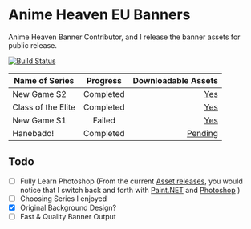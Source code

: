 # Anime Heaven EU Banners
Anime Heaven Banner Contributor, and I release the banner assets for public release. <div style="display:none"><a href='http://animeheaven.eu'><!--Ahh I see you found this :) well this is the site I "work" with. So... you saw nothing --></a></div>

[![Build Status](https://img.shields.io/badge/Rank-OTAKU-darkviolet.svg)](#)

| Name of Series | Progress| Downloadable Assets|
| -------------- |:-------:| ------------------:|
| New Game S2    | Completed| [Yes](https://github.com/1DavidCarbon/Anime-Heaven-Banners/releases/tag/New-Game-S2)|
| Class of the Elite| Completed| [Yes](https://github.com/1DavidCarbon/Anime-Heaven-Banners/releases/tag/Class-of-the-Elite)|
| New Game S1  | Failed| [Yes](https://github.com/1DavidCarbon/Anime-Heaven-Banners/releases/tag/New-Game-S1)|
| Hanebado!  | Completed| [Pending](https://github.com/1DavidCarbon/Anime-Heaven-Banners/releases/tag/Hanebado!)|

## Todo
- [ ] Fully Learn Photoshop (From the current [Asset releases](https://github.com/1DavidCarbon/Anime-Heaven-Banners/releases), you would notice that I switch back and forth with [Paint.NET](https://www.getpaint.net) and [Photoshop](https://www.adobe.com/products/photoshop.html)
)
- [ ] Choosing Series I enjoyed
- [X] Original Background Design?
- [ ] Fast & Quality Banner Output
